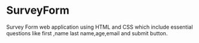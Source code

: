 # SurveyForm
Survey Form web application using HTML and CSS which include essential questions like first ,name last name,age,email and submit button.
